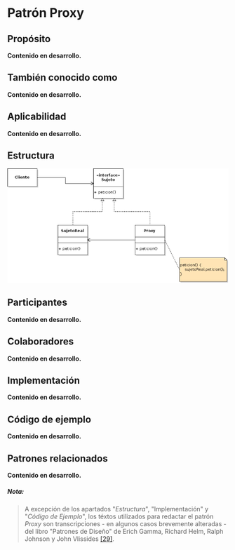 # Patrón Proxy

## Propósito

**Contenido en desarrollo.**

## También conocido como

**Contenido en desarrollo.**

## Aplicabilidad

**Contenido en desarrollo.**

## Estructura

![](/assets/uml/proxy.png)

## Participantes

**Contenido en desarrollo.**

## Colaboradores

**Contenido en desarrollo.**

## Implementación

**Contenido en desarrollo.**

## Código de ejemplo

**Contenido en desarrollo.**

## Patrones relacionados

**Contenido en desarrollo.**

##### Nota:
> A excepción de los apartados "_Estructura_", "Implementación" y "_Código de Ejemplo_", los téxtos utilizados para redactar el patrón _Proxy_ son transcripciones - en algunos casos brevemente alteradas - del libro "Patrones de Diseño" de Erich Gamma, Richard Helm, Ralph Johnson y John Vlissides [\[29\]](/recursos.md).
